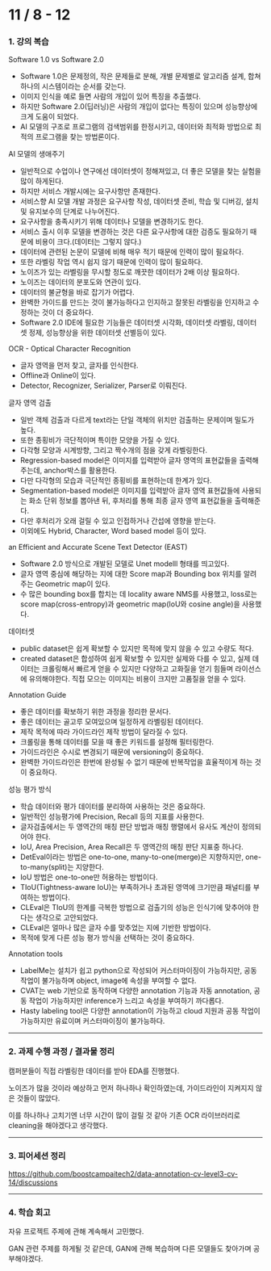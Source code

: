 # 11 / 8 - 12

### 1. 강의 복습

Software 1.0 vs Software 2.0

- Software 1.0은 문제정의, 작은 문제들로 분해, 개별 문제별로 알고리즘 설계, 합쳐 하나의 시스템이라는 순서를 갖는다.
- 이미지 인식을 예로 들면 사람의 개입이 있어 특징을 추출했다.
- 하지만 Software 2.0(딥러닝)은 사람의 개입이 없다는 특징이 있으며 성능향상에 크게 도움이 되었다.
- AI 모델의 구조로 프로그램의 검색범위를 한정시키고, 데이터와 최적화 방법으로 최적의 프로그램을 찾는 방법론이다.

AI 모델의 생애주기

- 일반적으로 수업이나 연구에선 데이터셋이 정해져있고, 더 좋은 모델을 찾는 실험을 많이 하게된다.
- 하지만 서비스 개발시에는 요구사항만 존재한다.
- 서비스향 AI 모델 개발 과정은 요구사항 작성, 데이터셋 준비, 학습 및 디버깅, 설치 및 유지보수의 단계로 나누어진다.
- 요구사항을 충족시키기 위해 데이터나 모델을 변경하기도 한다.
- 서비스 출시 이후 모델을 변경하는 것은 다른 요구사항에 대한 검증도 필요하기 때문에 비용이 크다.(데이터는 그렇지 않다.)
- 데이터에 관련된 논문이 모델에 비해 매우 적기 때문에 인력이 많이 필요하다.
- 또한 라벨링 작업 역시 쉽지 않기 때문에 인력이 많이 필요하다.
- 노이즈가 있는 라벨링을 무시할 정도로 깨끗한 데이터가 2배 이상 필요하다.
- 노이즈는 데이터의 분포도와 연관이 있다.
- 데이터의 불균형을 바로 잡기가 어렵다.
- 완벽한 가이드를 만드는 것이 불가능하다고 인지하고 잘못된 라벨링을 인지하고 수정하는 것이 더 중요하다.
- Software 2.0 IDE에 필요한 기능들은 데이터셋 시각화, 데이터셋 라벨링, 데이터셋 정제, 성능향상을 위한 데이터셋 선별등이 있다.

OCR - Optical Character Recognition
- 글자 영역을 먼저 찾고, 글자를 인식한다.
- Offline과 Online이 있다.
- Detector, Recognizer, Serializer, Parser로 이뤄진다.

글자 영역 검출
- 일반 객체 검출과 다르게 text라는 단일 객체의 위치만 검출하는 문제이며 밀도가 높다.
- 또한 종횡비가 극단적이며 특이한 모양을 가질 수 있다.
- 다각형 모양과 시계방향, 그리고 짝수개의 점을 갖게 라벨링한다.
- Regression-based model은 이미지를 입력받아 글자 영역의 표현값들을 출력해주는데, anchor박스를 활용한다.
- 다만 다각형의 모습과 극단적인 종횡비를 표현하는데 한계가 있다.
- Segmentation-based model은 이미지를 입력받아 글자 영역 표현값들에 사용되는 화소 단위 정보를 뽑아낸 뒤, 후처리를 통해 최종 글자 영역 표현값들을 출력해준다.
- 다만 후처리가 오래 걸릴 수 있고 인접하거나 간섭에 영향을 받는다.
- 이외에도 Hybrid, Character, Word based model 등이 있다.

an Efficient and Accurate Scene Text Detector (EAST)
- Software 2.0 방식으로 개발된 모델로 Unet modelll 형태를 띄고있다.
- 글자 영역 중심에 해당하는 지에 대한 Score map과 Bounding box 위치를 알려주는 Geometric map이 있다.
- 수 많은 bounding box를 합치는 데 locality aware NMS를 사용했고, loss로는 score map(cross-entropy)과 geometric map(IoU와 cosine angle)을 사용했다.

데이터셋
- public dataset은 쉽게 확보할 수 있지만 목적에 맞지 않을 수 있고 수량도 적다.
- created dataset은 합성하여 쉽게 확보할 수 있지만 실제와 다를 수 있고, 실제 데이터는 크롤링해서 빠르게 얻을 수 있지만 다양하고 고화질을 얻기 힘들며 라이선스에 유의해야한다. 직접 모으는 이미지는 비용이 크지만 고품질을 얻을 수 있다.

Annotation Guide
- 좋은 데이터를 확보하기 위한 과정을 정리한 문서다.
- 좋은 데이터는 골고루 모여있으며 일정하게 라벨링된 데이터다.
- 제작 목적에 따라 가이드라인 제작 방법이 달라질 수 있다.
- 크롤링을 통해 데이터를 모을 때 좋은 키워드를 설정해 필터링한다.
- 가이드라인은 수시로 변경되기 때문에 versioning이 중요하다.
- 완벽한 가이드라인은 한번에 완성될 수 없기 때문에 반복작업을 효율적이게 하는 것이 중요하다.

성능 평가 방식
- 학습 데이터와 평가 데이터를 분리하여 사용하는 것은 중요하다.
- 일반적인 성능평가에 Precision, Recall 등의 지표를 사용한다.
- 글자검출에서는 두 영역간의 매칭 판단 방법과 매칭 행렬에서 유사도 계산이 정의되어야 한다.
- IoU, Area Precision, Area Recall은 두 영역간의 매칭 판단 지표중 하나다.
- DetEval이라는 방법은 one-to-one, many-to-one(merge)은 지향하지만, one-to-many(split)는 지양한다.
- IoU 방법은 one-to-one만 허용하는 방법이다.
- TIoU(Tightness-aware IoU)는 부족하거나 초과된 영역에 크기만큼 패널티를 부여하는 방법이다.
- CLEval은 TIoU의 한계를 극복한 방법으로 검출기의 성능은 인식기에 맞추어야 한다는 생각으로 고안되었다.
- CLEval은 얼마나 많은 글자 수를 맞추었는 지에 기반한 방법이다.
- 목적에 맞게 다른 성능 평가 방식을 선택하는 것이 중요하다.

Annotation tools
- LabelMe는 설치가 쉽고 python으로 작성되어 커스터마이징이 가능하지만, 공동작업이 불가능하며 object, image에 속성을 부여할 수 없다.
- CVAT는 web 기반으로 동작하며 다양한 annotation 기능과 자동 annotation, 공동 작업이 가능하지만 inference가 느리고 속성을 부여하기 까다롭다.
- Hasty labeling tool은 다양한 annotation이 가능하고 cloud 지원과 공동 작업이 가능하지만 유료이며 커스터마이징이 불가능하다.


---

### 2. 과제 수행 과정 / 결과물 정리

캠퍼분들이 직접 라벨링한 데이터를 받아 EDA를 진행했다.

노이즈가 많을 것이라 예상하고 먼저 하나하나 확인하였는데, 가이드라인이 지켜지지 않은 것들이 많았다.

이를 하나하나 고치기엔 너무 시간이 많이 걸릴 것 같아 기존 OCR 라이브러리로 cleaning을 해야겠다고 생각했다.

---

### 3. 피어세션 정리

https://github.com/boostcampaitech2/data-annotation-cv-level3-cv-14/discussions


---

### 4. 학습 회고

자유 프로젝트 주제에 관해 계속해서 고민했다.

GAN 관련 주제를 하게될 것 같은데, GAN에 관해 복습하며 다른 모델들도 찾아가며 공부해야겠다.